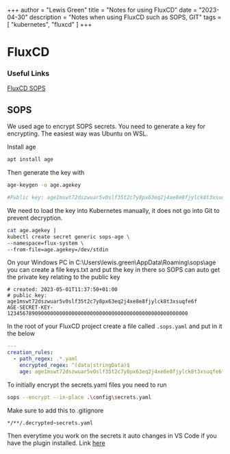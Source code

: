 +++
author = "Lewis Green"
title = "Notes for using FluxCD"
date = "2023-04-30"
description = "Notes when using FluxCD such as SOPS, GIT"
tags = [
    "kubernetes",
    "fluxcd"
]
+++

# FluxCD

### Useful Links

[FluxCD SOPS](https://fluxcd.io/flux/guides/mozilla-sops/)


## SOPS

We used age to encrypt SOPS secrets. You need to generate a key for encrypting. The easiest way was Ubuntu on WSL. 

Install age

```bash
apt install age
```

Then generate the key with

```bash
age-keygen -o age.agekey

#Public key: age1mswt72dszwuar5v0slf35t2c7y8px63eq2j4xe8e8fjylck8t3xsuqfe6f
```

We need to load the key into Kubernetes manually, it does not go into Git to prevent decryption.

```bash
cat age.agekey |
kubectl create secret generic sops-age \
--namespace=flux-system \
--from-file=age.agekey=/dev/stdin
```

On your Windows PC in C:\Users\lewis.green\AppData\Roaming\sops\age you can create a file keys.txt and put the key in there so SOPS can auto get the private key relating to the public key

```text
# created: 2023-05-01T11:37:50+01:00
# public key: age1mswt72dszwuar5v0slf35t2c7y8px63eq2j4xe8e8fjylck8t3xsuqfe6f
AGE-SECRET-KEY-12345678909000000000000000000000000000000000000000000000000
```

In the root of your FluxCD project create a file called ```.sops.yaml``` and put in it the below

```yaml
---
creation_rules:
  - path_regex: .*.yaml
    encrypted_regex: ^(data|stringData)$
    age: age1mswt72dszwuar5v0slf35t2c7y8px63eq2j4xe8e8fjylck8t3xsuqfe6f

```

To initially encrypt the secrets.yaml files you need to run

```bash
sops --encrypt --in-place .\config\secrets.yaml
```

Make sure to add this to .gitignore

```text
*/**/.decrypted~secrets.yaml
```

Then everytime you work on the secrets it auto changes in VS Code if you have the plugin installed. Link [here](https://marketplace.visualstudio.com/items?itemName=signageos.signageos-vscode-sops)